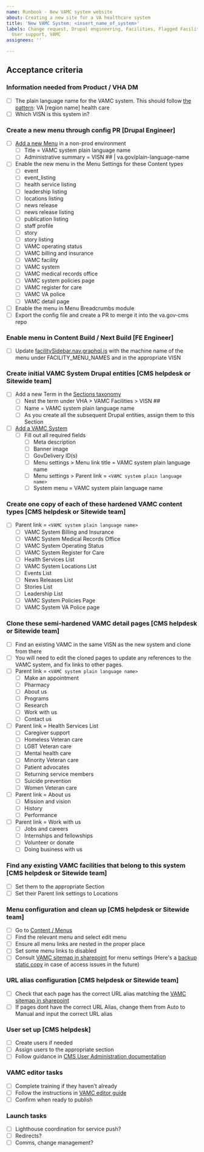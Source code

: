 ```yaml
---
name: Runbook - New VAMC system website
about: Creating a new site for a VA healthcare system
title: 'New VAMC System: <insert_name_of_system>'
labels: Change request, Drupal engineering, Facilities, Flagged Facilities, sitewide,
  User support, VAMC
assignees: ''

---
```


## Acceptance criteria

### Information needed from Product / VHA DM
- [ ] The plain language name for the VAMC system. This should follow [the pattern](https://github.com/department-of-veterans-affairs/va.gov-team/tree/master/products/facilities/naming-schema): VA [region name] health care
- [ ] Which VISN is this system in?

### Create a new menu through config PR [Drupal Engineer]
- [ ] [Add a new Menu](https://staging.cms.va.gov/admin/structure/menu/add) in a non-prod environment
   - [ ] Title = VAMC system plain language name
   - [ ] Administrative summary = VISN ## | va.gov/plain-language-name
- [ ] Enable the new menu in the Menu Settings for these Content types
   - [ ] event
   - [ ] event_listing
   - [ ] health service listing
   - [ ] leadership listing
   - [ ] locations listing
   - [ ] news release
   - [ ] news release listing
   - [ ] publication listing
   - [ ] staff profile
   - [ ] story
   - [ ] story listing
   - [ ] VAMC operating status
   - [ ] VAMC billing and insurance
   - [ ] VAMC facility
   - [ ] VAMC system
   - [ ] VAMC medical records office
   - [ ] VAMC system policies page
   - [ ] VAMC register for care
   - [ ] VAMC VA police
   - [ ] VAMC detail page
- [ ] Enable the menu in Menu Breadcrumbs module
- [ ] Export the config file and create a PR to merge it into the va.gov-cms repo

### Enable menu in Content Build / Next Build [FE Engineer]
- [ ] Update [facilitySidebar.nav.graphql.js](https://github.com/department-of-veterans-affairs/content-build/blob/main/src/site/stages/build/drupal/graphql/navigation-fragments/facilitySidebar.nav.graphql.js) with the machine name of the menu under FACILITY_MENU_NAMES and in the appropriate VISN

### Create initial VAMC System Drupal entities [CMS helpdesk or Sitewide team]
- [ ] Add a new Term in the [Sections taxonomy](https://prod.cms.va.gov/admin/structure/taxonomy/manage/administration/overview) 
   - [ ] Nest the term under VHA > VAMC Facilities > VISN ##
   - [ ] Name = VAMC system plain language name
   - [ ] As you create all the subsequent Drupal entities, assign them to this Section
- [ ] [Add a VAMC System](https://prod.cms.va.gov/node/add/health_care_region_page)
   - [ ] Fill out all required fields
      - [ ] Meta description 
      - [ ] Banner image 
      - [ ] GovDelivery ID(s)
      - [ ] Menu settings > Menu link title = VAMC system plain language name
      - [ ] Menu settings > Parent link = `<VAMC system plain language name>`
      - [ ] System menu = VAMC system plain language name

### Create one copy of each of these hardened VAMC content types [CMS helpdesk or Sitewide team]
 - [ ] Parent link = `<VAMC system plain language name>`
    - [ ] VAMC System Billing and Insurance
    - [ ] VAMC System Medical Records Office
    - [ ] VAMC System Operating Status
    - [ ] VAMC System Register for Care
    - [ ] Health Services List
    - [ ] VAMC System Locations List
    - [ ] Events List
    - [ ] News Releases List
    - [ ] Stories List
    - [ ] Leadership List
    - [ ] VAMC System Policies Page
    - [ ] VAMC System VA Police page

### Clone these semi-hardened VAMC detail pages [CMS helpdesk or Sitewide team]
- [ ] Find an existing VAMC in the same VISN as the new system and clone from there
- [ ] You will need to edit the cloned pages to update any references to the VAMC system, and fix links to other pages.
- [ ] Parent link = `<VAMC system plain language name>`
  - [ ] Make an appointment
  - [ ] Pharmacy
  - [ ] About us
  - [ ] Programs
  - [ ] Research
  - [ ] Work with us
  - [ ] Contact us
- [ ] Parent link = Health Services List
  - [ ] Caregiver support
  - [ ] Homeless Veteran care
  - [ ] LGBT Veteran care
  - [ ] Mental health care
  - [ ] Minority Veteran care
  - [ ] Patient advocates
  - [ ] Returning service members
  - [ ] Suicide prevention
  - [ ] Women Veteran care
- [ ] Parent link = About us
  - [ ] Mission and vision
  - [ ] History
  - [ ] Performance
- [ ] Parent link = Work with us
  - [ ] Jobs and careers
  - [ ] Internships and fellowships
  - [ ] Volunteer or donate
  - [ ] Doing business with us

### Find any existing VAMC facilities that belong to this system [CMS helpdesk or Sitewide team]
- [ ] Set them to the appropriate Section
- [ ] Set their Parent link settings to Locations

### Menu configuration and clean up [CMS helpdesk or Sitewide team]
- [ ] Go to [Content / Menus](https://prod.cms.va.gov/admin/structure/menu)
- [ ] Find the relevant menu and select edit menu
- [ ] Ensure all menu links are nested in the proper place
- [ ] Set some menu links to disabled 
- [ ] Consult [VAMC sitemap in sharepoint](https://dvagov.sharepoint.com/:x:/s/SitewideContract/EblgAS21OUtHloKK3a8ZvNIBHzV1S6uO2l4hj4dqYG0avQ?e=J8UVZh) for menu settings (Here's a [backup static copy](https://github.com/department-of-veterans-affairs/va.gov-team/blob/1b010e72b992dbefa7305764b0058841131733bc/products/facilities/medical-centers/VAMC-Sitemap.xlsx) in case of access issues in the future)  

### URL alias configuration [CMS helpdesk or Sitewide team]
- [ ] Check that each page has the correct URL alias matching the [VAMC sitemap in sharepoint](https://dvagov.sharepoint.com/:x:/s/SitewideContract/EblgAS21OUtHloKK3a8ZvNIBHzV1S6uO2l4hj4dqYG0avQ?e=J8UVZh)
- [ ] If pages dont have the correct URL Alias, change them from Auto to Manual and input the correct URL alias

### User set up [CMS helpdesk]
- [ ] Create users if needed
- [ ] Assign users to the appropriate section
- [ ] Follow guidance in [CMS User Administration documentation](https://github.com/department-of-veterans-affairs/va.gov-team/tree/master/platform/cms/user-administration)

### VAMC editor tasks
- [ ] Complete training if they haven't already
- [ ] Follow the instructions in [VAMC editor guide](https://prod.cms.va.gov/help/vamc)
- [ ] Confirm when ready to publish

### Launch tasks
- [ ] Lighthouse coordination for service push?
- [ ] Redirects? 
- [ ] Comms, change management?
